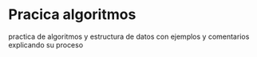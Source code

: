 # Pracica algoritmos
practica de algoritmos y estructura de datos con ejemplos y comentarios explicando su proceso